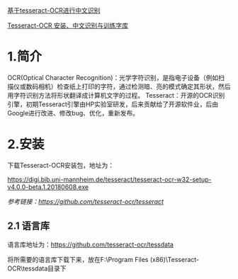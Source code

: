 [基于tesseract-OCR进行中文识别](https://www.cnblogs.com/wangkevin5626/p/9640165.html)

[Tesseract-OCR 安装、中文识别与训练字库](https://www.jianshu.com/p/3326c7216696)



# 1.简介

OCR(Optical Character Recognition)：光学字符识别，是指电子设备（例如扫描仪或数码相机）检查纸上打印的字符，通过检测暗、亮的模式确定其形状，然后用字符识别方法将形状翻译成计算机文字的过程。
 Tesseract：开源的OCR识别引擎，初期Tesseract引擎由HP实验室研发，后来贡献给了开源软件业，后由Google进行改进、修改bug、优化，重新发布。



# 2.安装

下载Tesseract-OCR安装包，地址为：

https://digi.bib.uni-mannheim.de/tesseract/tesseract-ocr-w32-setup-v4.0.0-beta.1.20180608.exe

 *参考链接：https://github.com/tesseract-ocr/tesseract*



## 2.1 语言库

语言库地址为：https://github.com/tesseract-ocr/tessdata

将所需要的语言库下载下来，放在F:\Program Files (x86)\Tesseract-OCR\tessdata目录下